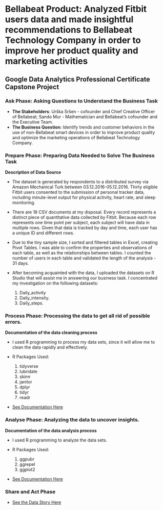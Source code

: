 # Bellabeat Product: Analyzed Fitbit users data and made insightful recommendations to Bellabeat Technology Company in order to improve her product quality and marketing activities
## Google Data Analytics Professional Certificate Capstone Project

### **Ask Phase: Asking Questions to Understand the Business Task** 
- **The Stakeholders**: Urška Sršen - cofounder and Chief Creative Officer of Bellabeat; Sando Mur - Mathematician and Bellabeat’s cofounder and the Executive Team.
- **The Business Question**: Identify trends and customer behaviors in the use of non-Bellabeat smart devices in order to improve product quality and optimize the marketing operations of Bellabeat Technology Company.

### **Prepare Phase: Preparing Data Needed to Solve The Business Task** 
**Description of Data Source**
- The dataset is generated by respondents to a distributed survey via Amazon Mechanical Turk between 03.12.2016-05.12.2016. Thirty eligible Fitbit users consented to the submission of personal tracker data, including minute-level output for physical activity, heart rate, and sleep monitoring.

- There are 18 CSV documents at my disposal. Every record represents a distinct piece of quantitative data collected by Fitbit. Because each row represents one time point per subject, each subject will have data in multiple rows. Given that data is tracked by day and time, each user has a unique ID and different rows.

- Due to the tiny sample size, I sorted and filtered tables in Excel, creating Pivot Tables. I was able to confirm the properties and observations of each table, as well as the relationships between tables. I counted the number of users in each table and validated the length of the analysis - 31 days.

- After becoming acquainted with the data, I uploaded the datasets on R Studio that will assist me in answering our business task. I concentrated my investigation on the following datasets:
  1. Daily_activity
  2. Daily_intensity.
  3. Daily_steps.
  
 ### **Process Phase: Processing the data to get all rid of possible errors.** 
 **Documentation of the data cleaning process**
  
 - I used R programming to process my data sets,  since it will allow me to clean the data rapidly and effectively.
  
 - R Packages Used:
    1. tidyverse
    2. lubridate
    3. skimr
    4. janitor
    5. dplyr
    6. tidyr
    7. readr
   

  - [See Documentation Here](https://bit.ly/Doc_DataCleaningAndAnalysis)
   
  ### **Analyse Phase: Analyzing the data to uncover insights.** 
  **Documentation of the data analysis process**
  
  - I used R programming to analyze the data sets.
  
  - R Packages Used:
    1. ggpubr
    2. ggrepel
    3. ggplot2
    
    
    
   - [See Documentation Here](https://bit.ly/Doc_DataCleaningAndAnalysis)
  
  
   ### **Share and Act Phase** 
   - [See the Data Story Here](https://github.com/TolulopeOyejide/DataAnalysisProject_1/blob/630dbb3e288522648b94db6809e90e9134d68269/Data%20Story.pdf)
